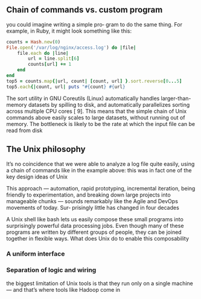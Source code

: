 ## Chain of commands vs. custom program
you could imagine writing a simple pro‐
gram to do the same thing. For example, in Ruby, it might look something like this:
``` Ruby
counts = Hash.new(0)
File.open('/var/log/nginx/access.log') do |file|
    file.each do |line|
        url = line.split[6]
        counts[url] += 1
    end
end
top5 = counts.map{|url, count| [count, url] }.sort.reverse[0...5]
top5.each{|count, url| puts "#{count} #{url}
```
The sort utility in GNU Coreutils (Linux) automatically handles larger-than-
memory datasets by spilling to disk, and automatically parallelizes sorting across
multiple CPU cores [ 9]. This means that the simple chain of Unix commands above
easily scales to large datasets, without running out of memory. The bottleneck is
likely to be the rate at which the input file can be read from disk


## The Unix philosophy
It’s no coincidence that we were able to analyze a log file quite easily, using a chain of
commands like in the example above: this was in fact one of the key design ideas of
Unix

This approach — automation, rapid prototyping, incremental iteration, being
friendly to experimentation, and breaking down large projects into manageable
chunks — sounds remarkably like the Agile and DevOps movements of today. Sur‐
prisingly little has changed in four decades

A Unix shell like bash lets us easily compose these small programs into surprisingly
powerful data processing jobs. Even though many of these programs are written by
different groups of people, they can be joined together in flexible ways. What does
Unix do to enable this composability

### A uniform interface

### Separation of logic and wiring

the biggest limitation of Unix tools is that they run only on a single
machine — and that’s where tools like Hadoop come in